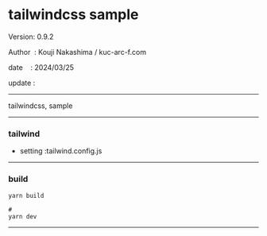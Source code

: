 ﻿# tailwindcss sample

 Version: 0.9.2

 Author  : Kouji Nakashima / kuc-arc-f.com

 date    : 2024/03/25

 update :

***

tailwindcss,  sample

***
### tailwind
* setting :tailwind.config.js

***
### build

```
yarn build

#
yarn dev
```


***


